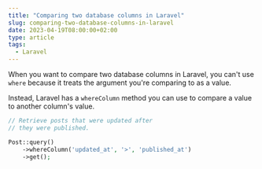 ```yaml
---
title: "Comparing two database columns in Laravel"
slug: comparing-two-database-columns-in-laravel
date: 2023-04-19T08:00:00+02:00
type: article
tags:
  - Laravel
---
```


When you want to compare two database columns in Laravel, you can't use `where` because it treats the argument you're comparing to as a value.

Instead, Laravel has a `whereColumn` method you can use to compare a value to another column's value.

```php {.short}
// Retrieve posts that were updated after
// they were published.

Post::query()
    ->whereColumn('updated_at', '>', 'published_at')
    ->get();
```
